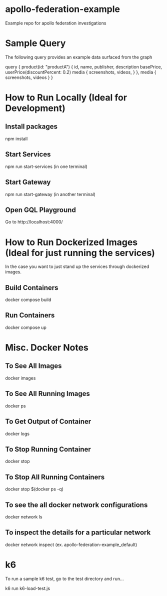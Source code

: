 # apollo-federation-example
Example repo for apollo federation investigations

# Sample Query
The following query provides an example data surfaced from the graph

query {
  product(id: "productA") {
    id,
    name,
    publisher,
    description
    basePrice,
    userPrice(discountPercent: 0.2)
    media {
      screenshots,
      videos,
    }
  },
  media {
    screenshots,
    videos
  }
}

# How to Run Locally (Ideal for Development)
## Install packages
npm install

## Start Services
npm run start-services (in one terminal)

## Start Gateway
npm run start-gateway (in another terminal)

## Open GQL Playground
Go to http://localhost:4000/

# How to Run Dockerized Images (Ideal for just running the services)
In the case you want to just stand up the services through dockerized images.

## Build Containers
docker compose build

## Run Containers
docker compose up

# Misc. Docker Notes
## To See All Images
docker images

## To See All Running Images
docker ps

## To Get Output of Container
docker logs <container id>

## To Stop Running Container
docker stop <container id>

## To Stop All Running Containers
docker stop $(docker ps -q)

## To see the all docker network configurations
docker network ls

## To inspect the details for a particular network
docker network inspect <network name> (ex. apollo-federation-example_default)

# k6
To run a sample k6 test, go to the test directory and run...

k6 run k6-load-test.js
